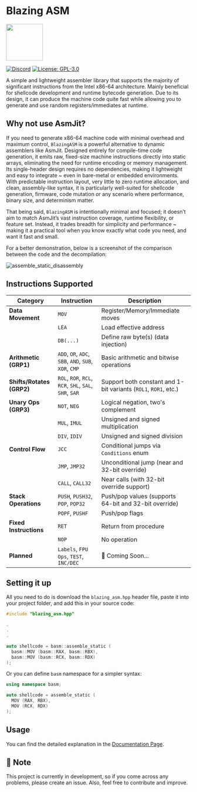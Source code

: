 # Blazing ASM
<img src="https://github.com/user-attachments/assets/562c7058-7e2e-40ff-be93-7a3b57d940cb" width="100" />


[![Discord](https://img.shields.io/badge/chat-on%20Discord-green.svg)](https://discord.gg/GdYanwSCwm)
[![License: GPL-3.0](https://img.shields.io/badge/License-GPL3-blue.svg)](LICENSE)


A simple and lightweight assembler library that supports the majority of significant instructions from the Intel x86-64 architecture. Mainly beneficial for shellcode development and runtime bytecode generation. Due to its design, it can produce the machine code quite fast while allowing you to generate and use random registers/immediates at runtime.

## Why not use AsmJit?

If you need to generate x86-64 machine code with minimal overhead and maximum control, `BlazingASM` is a powerful alternative to dynamic assemblers like AsmJit. Designed entirely for compile-time code generation, it emits raw, fixed-size machine instructions directly into static arrays, eliminating the need for runtime encoding or memory management. Its single-header design requires no dependencies, making it lightweight and easy to integrate ~ even in bare-metal or embedded environments. With predictable instruction layout, very little to zero runtime allocation, and clean, assembly-like syntax, it is particularly well-suited for shellcode generation, firmware, code mutation or any scenario where performance, binary size, and determinism matter.

That being said, `BlazingASM` is intentionally minimal and focused; it doesn’t aim to match AsmJit’s vast instruction coverage, runtime flexibility, or feature set. Instead, it trades breadth for simplicity and performance ~ making it a practical tool when you know exactly what code you need, and want it fast and small.

For a better demonstration, below is a screenshot of the comparison between the code and the decompilation:

![assemble_static_disassembly](https://github.com/user-attachments/assets/97f339c1-a1e7-4b66-a3f6-4e8e3e774ead)


## Instructions Supported

| **Category**              | **Instruction**                                        | **Description**                                                    |
| ------------------------- | ------------------------------------------------------ | ------------------------------------------------------------------ |
| **Data Movement**         | `MOV`                                                  | Register/Memory/Immediate moves                                    |
|                           | `LEA`                                                  | Load effective address                                             |
|                           | `DB(...)`                                              | Define raw byte(s) (data injection)                                |
| **Arithmetic (GRP1)**     | `ADD`, `OR`, `ADC`, `SBB`, `AND`, `SUB`, `XOR`, `CMP`  | Basic arithmetic and bitwise operations                            |
| **Shifts/Rotates (GRP2)** | `ROL`, `ROR`, `RCL`, `RCR`, `SHL`, `SAL`, `SHR`, `SAR` | Support both constant and 1-bit variants (`ROL1`, `ROR1`, etc.)    |
| **Unary Ops (GRP3)**      | `NOT`, `NEG`                                           | Logical negation, two's complement                                 |
|                           | `MUL`, `IMUL`                                          | Unsigned and signed multiplication                                 |
|                           | `DIV`, `IDIV`                                          | Unsigned and signed division                                       |
| **Control Flow**          | `JCC`                                                  | Conditional jumps via `Conditions` enum                            |
|                           | `JMP`, `JMP32`                                         | Unconditional jump (near and 32-bit override)                      |
|                           | `CALL`, `CALL32`                                       | Near calls (with 32-bit override support)                          |
| **Stack Operations**      | `PUSH`, `PUSH32`, `POP`, `POP32`                       | Push/pop values (supports 64-bit and 32-bit override)              |
|                           | `POPF`, `PUSHF`                                        | Push/pop flags                                                     |
| **Fixed Instructions**    | `RET`                                                  | Return from procedure                                              |
|                           | `NOP`                                                  | No operation                                                       |
| **Planned**               | `Labels`, `FPU Ops`, `TEST`, `INC/DEC`                 | 🚧 Coming Soon...                                                 |

## Setting it up

All you need to do is download the `blazing_asm.hpp` header file, paste it into your project folder, and add this in your source code:

```cpp
#include "blazing_asm.hpp"

.
.
.

auto shellcode = basm::assemble_static (
  basm::MOV (basm::RAX, basm::RBX),
  basm::MOV (basm::RCX, basm::RDX)
);
```

Or you can define `basm` namespace for a simpler syntax:

```cpp
using namespace basm;

auto shellcode = assemble_static (
  MOV (RAX, RBX),
  MOV (RCX, RDX)
);
```

## Usage

You can find the detailed explanation in the [Documentation Page](DOCUMENTATION.md).

## 🚧 Note

This project is currently in development, so if you come across any problems, please create an issue. Also, feel free to contribute and improve.
